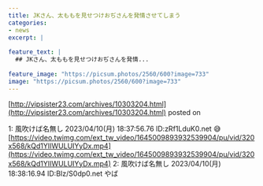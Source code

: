 ```yaml
---
title: JKさん、太ももを見せつけおぢさんを発情させてしまう
categories:
- news
excerpt: |
  
feature_text: |
  ## JKさん、太ももを見せつけおぢさんを発情...
  
feature_image: "https://picsum.photos/2560/600?image=733"
image: "https://picsum.photos/2560/600?image=733"
---
```


[http://vipsister23.com/archives/10303204.html](http://vipsister23.com/archives/10303204.html)
posted on 

<!--more-->

1: 風吹けば名無し 2023/04/10(月) 18:37:56.76 ID:zRf1LduK0.net 😅 [https://video.twimg.com/ext_tw_video/1645009893932539904/pu/vid/320x568/kQd1YIIWULUIYyDx.mp4](https://video.twimg.com/ext_tw_video/1645009893932539904/pu/vid/320x568/kQd1YIIWULUIYyDx.mp4) 2: 風吹けば名無し 2023/04/10(月) 18:38:16.94 ID:BIz/S0dp0.net やば
